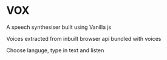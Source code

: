 # VOX
A speech synthesiser built using Vanilla js

Voices extracted from inbuilt browser api bundled with voices

Choose languge, type in text and listen
